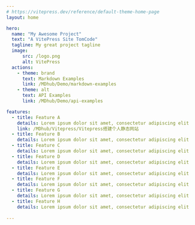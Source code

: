 ```yaml
---
# https://vitepress.dev/reference/default-theme-home-page
layout: home

hero:
  name: "My Awesome Project"
  text: "A VitePress Site TomCode" 
  tagline: My great project tagline
  image:
      src: /logo.png
      alt: VitePress
  actions:
    - theme: brand
      text: Markdown Examples
      link: /MDhub/Demo/markdown-examples
    - theme: alt
      text: API Examples
      link: /MDhub/Demo/api-examples

features:
  - title: Feature A
    details: Lorem ipsum dolor sit amet, consectetur adipiscing elit
    link: /MDhub/Vitepress/Vitepress搭建个人静态网站
  - title: Feature B
    details: Lorem ipsum dolor sit amet, consectetur adipiscing elit
  - title: Feature C
    details: Lorem ipsum dolor sit amet, consectetur adipiscing elit
  - title: Feature D
    details: Lorem ipsum dolor sit amet, consectetur adipiscing elit
  - title: Feature E
    details: Lorem ipsum dolor sit amet, consectetur adipiscing elit
  - title: Feature F
    details: Lorem ipsum dolor sit amet, consectetur adipiscing elit
  - title: Feature G
    details: Lorem ipsum dolor sit amet, consectetur adipiscing elit
  - title: Feature H
    details: Lorem ipsum dolor sit amet, consectetur adipiscing elit
    
---
```


